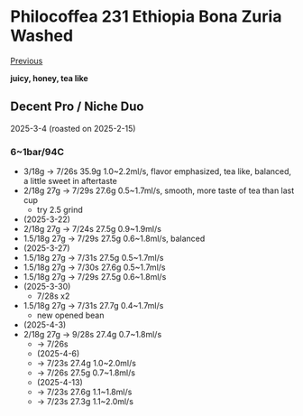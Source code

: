 # Philocoffea 231 Ethiopia Bona Zuria Washed

[Previous](./2024-11/Philocoffea.md)

**juicy, honey, tea like**

## Decent Pro / Niche Duo

2025-3-4 (roasted on 2025-2-15)

### 6~1bar/94C

- 3/18g -> 7/26s 35.9g 1.0\~2.2ml/s, flavor emphasized, tea like, balanced, a little sweet in aftertaste
- 2/18g 27g -> 7/29s 27.6g 0.5\~1.7ml/s, smooth, more taste of tea than last cup
  - try 2.5 grind
- (2025-3-22)
- 2/18g 27g -> 7/24s 27.5g 0.9\~1.9ml/s
- 1.5/18g 27g -> 7/29s 27.5g 0.6\~1.8ml/s, balanced
- (2025-3-27)
- 1.5/18g 27g -> 7/31s 27.5g 0.5\~1.7ml/s
- 1.5/18g 27g -> 7/30s 27.6g 0.5\~1.7ml/s
- 1.5/18g 27g -> 7/29s 27.5g 0.6\~1.8ml/s
- (2025-3-30)
  - 7/28s x2
- 1.5/18g 27g -> 7/31s 27.7g 0.4\~1.7ml/s
  - new opened bean
- (2025-4-3)
- 2/18g 27g -> 9/28s 27.4g 0.7\~1.8ml/s
  - -> 7/26s
  - (2025-4-6)
  - -> 7/23s 27.4g 1.0\~2.0ml/s
  - -> 7/26s 27.5g 0.7\~1.8ml/s
  - (2025-4-13)
  - -> 7/23s 27.6g 1.1\~1.8ml/s
  - -> 7/23s 27.3g 1.1\~2.0ml/s
